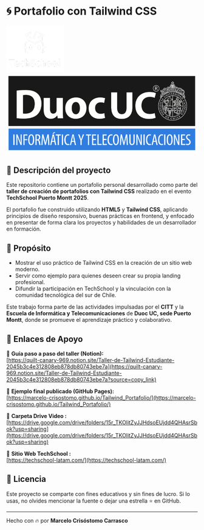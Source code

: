 # 🌀 Portafolio con Tailwind CSS

![TechSchool Logo](img/techSchool.png)
![Duoc UC Logo](img/duoc.png)

## 🧠 Descripción del proyecto

Este repositorio contiene un portafolio personal desarrollado como parte del **taller de creación de portafolios con Tailwind CSS** realizado en el evento **TechSchool Puerto Montt 2025**.

El portafolio fue construido utilizando **HTML5** y **Tailwind CSS**, aplicando principios de diseño responsivo, buenas prácticas en frontend, y enfocado en presentar de forma clara los proyectos y habilidades de un desarrollador en formación.

## 🎯 Propósito

- Mostrar el uso práctico de Tailwind CSS en la creación de un sitio web moderno.
- Servir como ejemplo para quienes deseen crear su propia landing profesional.
- Difundir la participación en TechSchool y la vinculación con la comunidad tecnológica del sur de Chile.

Este trabajo forma parte de las actividades impulsadas por el **CITT** y la **Escuela de Informática y Telecomunicaciones** de **Duoc UC, sede Puerto Montt**, donde se promueve el aprendizaje práctico y colaborativo.

## 🧩 Enlaces de Apoyo

🔗 **Guía paso a paso del taller (Notion):**  
[https://quilt-canary-969.notion.site/Taller-de-Tailwind-Estudiante-2045b3c4e312808eb878db80743ebe7a](https://quilt-canary-969.notion.site/Taller-de-Tailwind-Estudiante-2045b3c4e312808eb878db80743ebe7a?source=copy_link)

🔗 **Ejemplo final publicado (GitHub Pages):**  
[https://marcelo-crisostomo.github.io/Tailwind_Portafolio/](https://marcelo-crisostomo.github.io/Tailwind_Portafolio/)

🔗 **Carpeta Drive Video :**  
[https://drive.google.com/drive/folders/15r_TKOlitZyJJHdsoEUjdd4QHAsrSbok?usp=sharing](https://drive.google.com/drive/folders/15r_TKOlitZyJJHdsoEUjdd4QHAsrSbok?usp=sharing)

🔗 **Sitio Web TechSchool :**  
[https://techschool-latam.com/](https://techschool-latam.com/)




## 📄 Licencia

Este proyecto se comparte con fines educativos y sin fines de lucro. Si lo usas, no olvides mencionar la fuente o dejar una estrella ⭐ en GitHub.

---

Hecho con 🔥 por **Marcelo Crisóstomo Carrasco**